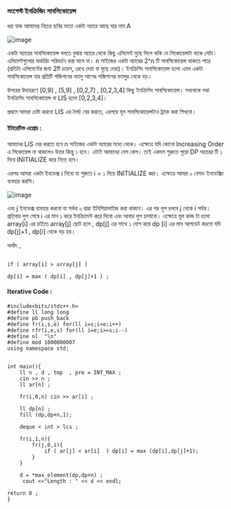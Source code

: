 ### লংগেস্ট ইনক্রিজিং সাবসিকোয়েন্স

ধরা যাক আমাদের নিচের ছবির মতো একটা অ‍্যারে আছে যার নাম A 

![image](https://user-images.githubusercontent.com/63524824/126882050-410c4793-e2db-4b21-9f11-4a9d3c1abf78.png)

একটা অ‍্যারের সাবসিকোয়েন্স বলতে বুঝায় অ‍্যারে থেকে কিছু এলিমেন্ট মুছে দিলে বাকি যে সিকোয়েন্সটা থাকে সেটা। এলিমেন্টগুলোর অর্ডারিং পরিবর্তন করা যাবে না। n  সাইজের একটা অ‍্যারের  2^n টি সাবসিকোয়েন্স থাকতে পারে (প্রতিটা এলিমেন্টের জন‍্য 
2টি চয়েস, রেখে দেয়া বা মুছে দেয়া)। ইনক্রিসিং সাবসিকোয়েন্স হলো এমন একটা সাবসিকোয়েন্স যার প্রতিটি পজিশনের ভ‍্যালু আগের পজিশনের ভ‍্যালুর থেকে বড়।


উপরের উদাহরণে [0,9]  , [5,9]  , [0,2,7]  , [0,2,3,4] কিছু ইনক্রিসিং সাবসিকোয়েন্স। সবথেকে লম্বা ইনক্রিসিং সাবসিকোয়েন্স বা LIS হলো [0,2,3,4]। 

প্রথমে আমরা চেষ্টা করবো LIS এর দৈর্ঘ‍্য বের করতে, এরপরে মূল সাবসিকোয়েন্সটাও ট্র‍্যাক করা শিখবো।


#### ইটারেটিভ এপ্রোচ  : 

আমাদের LIS বের করতে হবে n  সাইজের একটা অ‍্যারের মধ্যে থেকে।  এক্ষেত্রে  যদি কোনো Increasing Order এ সিকোয়েন্স না থাকলেও উত্তর কিন্তু ১ হবে। এটাই আমাদের বেস কেস। তাই একদম শুরুতে পুরো 
DP অ‍্যারের  টি ১ দিয়ে INITIALIZE করে নিতে  হবে।  

এরপর আমরা একটা ইনডেক্স i নিবো যা শুরুতে i = ১ দিয়ে  INITIALIZE করা।  এক্ষেত্রে আমরা ০ বেসড ইনডেক্সিং ব্যবহার করসি। 


![image](https://user-images.githubusercontent.com/63524824/126915907-5d7eef28-ad3d-411d-a07a-3a772b528fca.png)


এবং j ইনডেক্স ব্যবহার করবো যা সর্বদা ০ দ্বারা ইনিশিয়ালাইজ  করা থাকবে।  এর পর লুপ চলবে j থেকে i পর্যন্ত।  প্রতিবার লুপ শেষে i এর মান ১ করে ইনক্রিমেন্ট করে দিবো এবং আবার লুপ চালাবো।  এক্ষেত্রে মূল কাজ টা হলো array[i] এর চাইতে array[j] ছোট হলে , dp[j] এর সাথে ১ যোগ করে dp [i] এর মান আপডেট করবো যদি  dp[j]+1 ,  dp[i] থেকে বড় হয়।  

অর্থাৎ  ,
``` 

if ( array[i] > array[j] ) 

dp[i] = max ( dp[i] , dp[j]+1 ) ; 

```


#### Iterative Code : 

```
#include<bits/stdc++.h>
#define ll long long
#define pb push_back
#define fr(i,s,e) for(ll i=s;i<e;i++)
#define rfr(i,e,s) for(ll i=e;i>=s;i--)
#define nl  "\n"
#define mod 1000000007
using namespace std;


int main(){
    ll n , d , tmp  , pre = INT_MAX ;
    cin >> n ;
    ll ar[n] ;

    fr(i,0,n) cin >> ar[i] ;

    ll dp[n] ;
    fill (dp,dp+n,1);

    deque < int > lcs ;

    fr(i,1,n){
        fr(j,0,i){
            if ( ar[j] < ar[i]  ) dp[i] = max (dp[i],dp[j]+1);
        }
    }

    d = *max_element(dp,dp+n) ;
     cout <<"Length : " << d << endl;

return 0 ;
}

```


